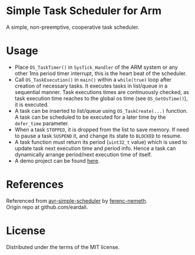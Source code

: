 # Simple Task Scheduler for Arm
A simple, non-preemptive, cooperative task scheduler.  

# Usage
- Place `OS_TaskTimer()` in `SysTick_Handler` of the ARM system or any other 1ms period timer interrupt, this is the heart beat of the scheduler.  
- Call `OS_TaskExecution()` in `main()` within a `while(true)` loop after creation of necessary tasks. It executes tasks in list/queue in a sequential manner. Task executions times are continuously checked, as task execution time reaches to the global os time (see `OS_GetOsTime()`), it is executed.  
- A task can be inserted to list/queue using `OS_TaskCreate(...)` function. A task can be scheduled to be executed for a later time by the `defer_time` parameter.  
- When a task `STOPPED`, it is dropped from the list to save memory. If need to pause a task `SUSPEND` it, and change its state to `BLOCKED` to resume.  
- A task function must return its period (`uint32_t` value) which is used to update task next execution time and period info. Hence a task can dynamically arrange period/next execution time of itself.  
- A demo project can be found [here](https://github.com/eardali/task-scheduler-demo).  

# References
Referenced from [avr-simple-scheduler](https://github.com/ferenc-nemeth/avr-simple-scheduler) by [ferenc-nemeth](https://github.com/ferenc-nemeth).  
Origin repo at github.com/eardali.  

# License
Distributed under the terms of the MIT license.  

